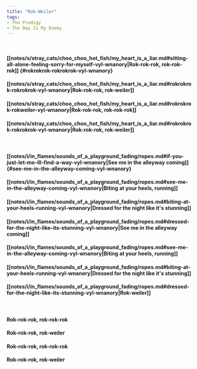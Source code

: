 ```yaml
---
title: "Rok-Weiler"
tags:
- The Prodigy
- The Day Is My Enemy
---
```

&nbsp;
#### [[notes/s/stray_cats/choo_choo_hot_fish/my_heart_is_a_liar.md#sitting-all-alone-feeling-sorry-for-myself-vyl-wnanory|Rok-rok-rok, rok-rok-rok]] {#rokrokrok-rokrokrok-vyl-wnanory}
#### [[notes/s/stray_cats/choo_choo_hot_fish/my_heart_is_a_liar.md#rokrokrok-rokrokrok-vyl-wnanory|Rok-rok-rok, rok-weiler]]
#### [[notes/s/stray_cats/choo_choo_hot_fish/my_heart_is_a_liar.md#rokrokrok-rokweiler-vyl-wnanory|Rok-rok-rok, rok-rok-rok]]
#### [[notes/s/stray_cats/choo_choo_hot_fish/my_heart_is_a_liar.md#rokrokrok-rokrokrok-vyl-wnanory|Rok-rok-rok, rok-weiler]]
&nbsp;
#### [[notes/i/in_flames/sounds_of_a_playground_fading/ropes.md#if-you-just-let-me-ill-find-a-way-vyl-wnanory|See me in the alleyway coming]] {#see-me-in-the-alleyway-coming-vyl-wnanory}
#### [[notes/i/in_flames/sounds_of_a_playground_fading/ropes.md#see-me-in-the-alleyway-coming-vyl-wnanory|Biting at your heels, running]]
#### [[notes/i/in_flames/sounds_of_a_playground_fading/ropes.md#biting-at-your-heels-running-vyl-wnanory|Dressed for the night like it's stunning]]
#### [[notes/i/in_flames/sounds_of_a_playground_fading/ropes.md#dressed-for-the-night-like-its-stunning-vyl-wnanory|See me in the alleyway coming]]
#### [[notes/i/in_flames/sounds_of_a_playground_fading/ropes.md#see-me-in-the-alleyway-coming-vyl-wnanory|Biting at your heels, running]]
#### [[notes/i/in_flames/sounds_of_a_playground_fading/ropes.md#biting-at-your-heels-running-vyl-wnanory|Dressed for the night like it's stunning]]
#### [[notes/i/in_flames/sounds_of_a_playground_fading/ropes.md#dressed-for-the-night-like-its-stunning-vyl-wnanory|Rok-weiler]]
&nbsp;
#### Rok-rok-rok, rok-rok-rok
#### Rok-rok-rok, rok-weiler
#### Rok-rok-rok, rok-rok-rok
#### Rok-rok-rok, rok-weiler
